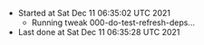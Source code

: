   - Started at Sat Dec 11 06:35:02 UTC 2021
    - Running tweak 000-do-test-refresh-deps...
  - Last done at Sat Dec 11 06:35:28 UTC 2021
